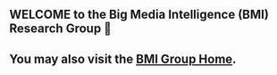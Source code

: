## WELCOME to the Big Media Intelligence (BMI) Research Group 👋

## You may also visit the [BMI Group Home](https://cszhengzhang.cn/BMI/).

<!--
**DarrenZZhang/DarrenZZhang** is a ✨ _special_ ✨ repository because its `README.md` (this file) appears on your GitHub profile.

Here are some ideas to get you started:

- 🔭 I’m currently working on ...
- 🌱 I’m currently learning ...
- 👯 I’m looking to collaborate on ...
- 🤔 I’m looking for help with ...
- 💬 Ask me about ...
- 📫 How to reach me: ...
- 😄 Pronouns: ...
- ⚡ Fun fact: ...



<img align="right" src="https://github-readme-stats.vercel.app/api?username=DarrenZZhang&show_icons=true&icon_color=805AD5&text_color=718096&bg_color=ffffff&hide_title=true&count_private=true" /> -->
